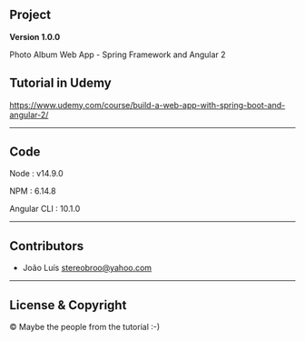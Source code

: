 ## Project

**Version 1.0.0**

Photo Album Web App - Spring Framework and Angular 2

## Tutorial in Udemy

https://www.udemy.com/course/build-a-web-app-with-spring-boot-and-angular-2/

---

## Code

Node : v14.9.0

NPM : 6.14.8

Angular CLI : 10.1.0

---

## Contributors

- João Luís <stereobroo@yahoo.com>

---

## License & Copyright

© Maybe the people from the tutorial :-)